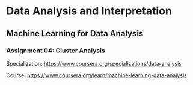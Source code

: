# Data Analysis and Interpretation

## Machine Learning for Data Analysis

### Assignment 04: Cluster Analysis

Specialization: https://www.coursera.org/specializations/data-analysis

Course: https://www.coursera.org/learn/machine-learning-data-analysis
